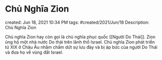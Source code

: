 # Chủ Nghĩa Zion

created: Jun 18, 2021 10:34 PM
tags: #created/2021/Jun/18
Description: Chủ Nghĩa Zion

Chủ nghĩa Zion hay còn gọi là chủ nghĩa phục quốc [[Người Do Thái]]. Zion ủng hộ một nhà nước Do thái trên lãnh thổ Israel. Chủ nghĩa Zion phát triển từ XIX ở Châu Âu nhằm chấm dứt sự lưu đày và bị áp bức của người Do Thái và đưa họ về vùng đất Israel.
